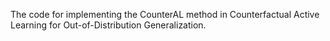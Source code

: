 The code for implementing the CounterAL method in Counterfactual Active Learning for Out-of-Distribution Generalization.
